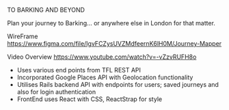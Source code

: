 TO BARKING AND BEYOND

Plan your journey to Barking... or anywhere else in London for that matter. 

WireFrame
https://www.figma.com/file/IgvFCZysUVZMdfeernK6lH0M/Journey-Mapper

Video Overview
https://www.youtube.com/watch?v=-vZzvRUFH8o

- Uses various end points from TFL REST API
- Incorporated Google Places API with Geolocation functionality
- Utilises Rails backend API with endpoints for users; saved journeys and also for login authentication
- FrontEnd uses React with CSS, ReactStrap for style
